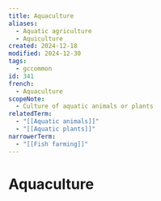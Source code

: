 ```yaml
---
title: Aquaculture
aliases:
  - Aquatic agriculture
  - Aquiculture
created: 2024-12-18
modified: 2024-12-30
tags:
  - gccommon
id: 341
french:
  - Aquaculture
scopeNote:
  - Culture of aquatic animals or plants
relatedTerm:
  - "[[Aquatic animals]]"
  - "[[Aquatic plants]]"
narrowerTerm:
  - "[[Fish farming]]"
---
```

# Aquaculture
